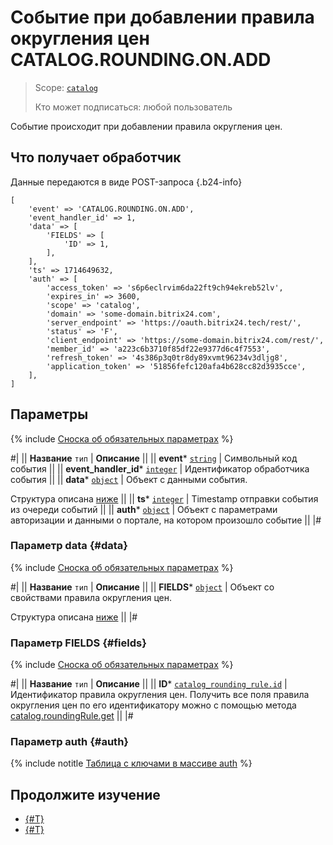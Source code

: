 # Событие при добавлении правила округления цен CATALOG.ROUNDING.ON.ADD

> Scope: [`catalog`](../../../scopes/permissions.md)
>
> Кто может подписаться: любой пользователь

Событие происходит при добавлении правила округления цен.

## Что получает обработчик

Данные передаются в виде POST-запроса {.b24-info}

```
[
    'event' => 'CATALOG.ROUNDING.ON.ADD',    
    'event_handler_id' => 1,
    'data' => [
        'FIELDS' => [
            'ID' => 1,
        ],
    ],
    'ts' => 1714649632,
    'auth' => [
        'access_token' => 's6p6eclrvim6da22ft9ch94ekreb52lv',
        'expires_in' => 3600,
        'scope' => 'catalog',
        'domain' => 'some-domain.bitrix24.com',
        'server_endpoint' => 'https://oauth.bitrix24.tech/rest/',
        'status' => 'F',
        'client_endpoint' => 'https://some-domain.bitrix24.com/rest/',
        'member_id' => 'a223c6b3710f85df22e9377d6c4f7553',
        'refresh_token' => '4s386p3q0tr8dy89xvmt96234v3dljg8',
        'application_token' => '51856fefc120afa4b628cc82d3935cce',
    ],
]
```

## Параметры

{% include [Сноска об обязательных параметрах](../../../../_includes/required.md) %}

#|
|| **Название**
`тип` | **Описание** ||
|| **event***
[`string`](../../data-types.md) | Символьный код события ||
|| **event_handler_id***
[`integer`](../../data-types.md) | Идентификатор обработчика события ||
|| **data***
[`object`](../../data-types.md) | Объект с данными события.

Структура описана [ниже](#data) ||
|| **ts***
[`integer`](../../data-types.md) | Timestamp отправки события из очереди событий ||
|| **auth***
[`object`](../../data-types.md) | Объект с параметрами авторизации и данными о портале, на котором произошло событие ||
|#

### Параметр data {#data}

{% include [Сноска об обязательных параметрах](../../../../_includes/required.md) %}

#|
|| **Название**
`тип` | **Описание** ||
|| **FIELDS***
[`object`](../../data-types.md) | Объект со свойствами правила округления цен.

Структура описана [ниже](#fields) ||
|#

### Параметр FIELDS {#fields}

{% include [Сноска об обязательных параметрах](../../../../_includes/required.md) %}

#|
|| **Название**
`тип` | **Описание** ||
|| **ID***
[`catalog_rounding_rule.id`](../../data-types.md#catalog_rounding_rule) | Идентификатор правила округления цен. Получить все поля правила округления цен по его идентификатору можно с помощью метода [catalog.roundingRule.get](../catalog-rounding-rule-get.md) ||
|#

### Параметр auth {#auth}

{% include notitle [Таблица с ключами в массиве auth](../../../../_includes/auth-params-in-events.md) %}

## Продолжите изучение

- [{#T}](./catalog-rounding-on-update.md)
- [{#T}](./catalog-rounding-on-delete.md)